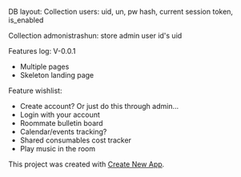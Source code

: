 DB layout:
Collection users:
uid, un, pw hash, current session token, is_enabled

Collection admonistrashun:
store admin user id's
uid

Features log:
V-0.0.1
- Multiple pages
- Skeleton landing page

Feature wishlist:
- Create account? Or just do this through admin...
- Login with your account
- Roommate bulletin board
- Calendar/events tracking?
- Shared consumables cost tracker
- Play music in the room

This project was created with [Create New App](https://github.com/qodesmith/create-new-app).
